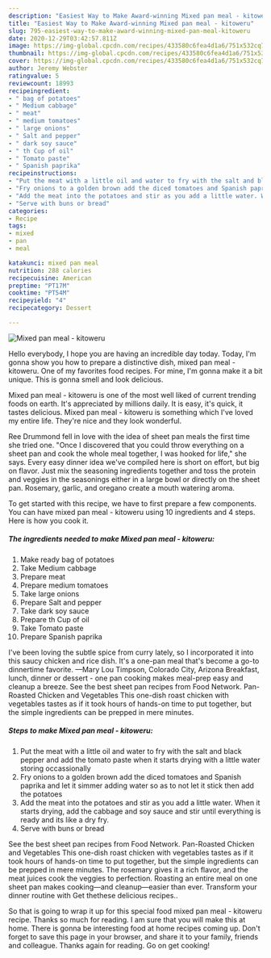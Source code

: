 ```yaml
---
description: "Easiest Way to Make Award-winning Mixed pan meal - kitoweru"
title: "Easiest Way to Make Award-winning Mixed pan meal - kitoweru"
slug: 795-easiest-way-to-make-award-winning-mixed-pan-meal-kitoweru
date: 2020-12-29T03:42:57.811Z
image: https://img-global.cpcdn.com/recipes/433580c6fea4d1a6/751x532cq70/mixed-pan-meal-kitoweru-recipe-main-photo.jpg
thumbnail: https://img-global.cpcdn.com/recipes/433580c6fea4d1a6/751x532cq70/mixed-pan-meal-kitoweru-recipe-main-photo.jpg
cover: https://img-global.cpcdn.com/recipes/433580c6fea4d1a6/751x532cq70/mixed-pan-meal-kitoweru-recipe-main-photo.jpg
author: Jeremy Webster
ratingvalue: 5
reviewcount: 18993
recipeingredient:
- " bag of potatoes"
- " Medium cabbage"
- " meat"
- " medium tomatoes"
- " large onions"
- " Salt and pepper"
- " dark soy sauce"
- " th Cup of oil"
- " Tomato paste"
- " Spanish paprika"
recipeinstructions:
- "Put the meat with a little oil and water to fry with the salt and black pepper and add the tomato paste when it starts drying with a little water storing occassionally"
- "Fry onions to a golden brown add the diced tomatoes and Spanish paprika and let it simmer adding water so as to not let it stick then add the potatoes"
- "Add the meat into the potatoes and stir as you add a little water. When it starts drying, add the cabbage and soy sauce and stir until everything is ready and its like a dry fry."
- "Serve with buns or bread"
categories:
- Recipe
tags:
- mixed
- pan
- meal

katakunci: mixed pan meal 
nutrition: 288 calories
recipecuisine: American
preptime: "PT17M"
cooktime: "PT54M"
recipeyield: "4"
recipecategory: Dessert

---
```



![Mixed pan meal - kitoweru](https://img-global.cpcdn.com/recipes/433580c6fea4d1a6/751x532cq70/mixed-pan-meal-kitoweru-recipe-main-photo.jpg)

Hello everybody, I hope you are having an incredible day today. Today, I'm gonna show you how to prepare a distinctive dish, mixed pan meal - kitoweru. One of my favorites food recipes. For mine, I'm gonna make it a bit unique. This is gonna smell and look delicious.

Mixed pan meal - kitoweru is one of the most well liked of current trending foods on earth. It's appreciated by millions daily. It is easy, it's quick, it tastes delicious. Mixed pan meal - kitoweru is something which I've loved my entire life. They're nice and they look wonderful.

Ree Drummond fell in love with the idea of sheet pan meals the first time she tried one. &#34;Once I discovered that you could throw everything on a sheet pan and cook the whole meal together, I was hooked for life,&#34; she says. Every easy dinner idea we&#39;ve compiled here is short on effort, but big on flavor. Just mix the seasoning ingredients together and toss the protein and veggies in the seasonings either in a large bowl or directly on the sheet pan. Rosemary, garlic, and oregano create a mouth watering aroma.


To get started with this recipe, we have to first prepare a few components. You can have mixed pan meal - kitoweru using 10 ingredients and 4 steps. Here is how you cook it.

<!--inarticleads1-->

##### The ingredients needed to make Mixed pan meal - kitoweru:

1. Make ready  bag of potatoes
1. Take  Medium cabbage
1. Prepare  meat
1. Prepare  medium tomatoes
1. Take  large onions
1. Prepare  Salt and pepper
1. Take  dark soy sauce
1. Prepare  th Cup of oil
1. Take  Tomato paste
1. Prepare  Spanish paprika


I&#39;ve been loving the subtle spice from curry lately, so I incorporated it into this saucy chicken and rice dish. It&#39;s a one-pan meal that&#39;s become a go-to dinnertime favorite. —Mary Lou Timpson, Colorado City, Arizona Breakfast, lunch, dinner or dessert - one pan cooking makes meal-prep easy and cleanup a breeze. See the best sheet pan recipes from Food Network. Pan-Roasted Chicken and Vegetables This one-dish roast chicken with vegetables tastes as if it took hours of hands-on time to put together, but the simple ingredients can be prepped in mere minutes. 

<!--inarticleads2-->

##### Steps to make Mixed pan meal - kitoweru:

1. Put the meat with a little oil and water to fry with the salt and black pepper and add the tomato paste when it starts drying with a little water storing occassionally
1. Fry onions to a golden brown add the diced tomatoes and Spanish paprika and let it simmer adding water so as to not let it stick then add the potatoes
1. Add the meat into the potatoes and stir as you add a little water. When it starts drying, add the cabbage and soy sauce and stir until everything is ready and its like a dry fry.
1. Serve with buns or bread


See the best sheet pan recipes from Food Network. Pan-Roasted Chicken and Vegetables This one-dish roast chicken with vegetables tastes as if it took hours of hands-on time to put together, but the simple ingredients can be prepped in mere minutes. The rosemary gives it a rich flavor, and the meat juices cook the veggies to perfection. Roasting an entire meal on one sheet pan makes cooking—and cleanup—easier than ever. Transform your dinner routine with Get thethese delicious recipes.. 

So that is going to wrap it up for this special food mixed pan meal - kitoweru recipe. Thanks so much for reading. I am sure that you will make this at home. There is gonna be interesting food at home recipes coming up. Don't forget to save this page in your browser, and share it to your family, friends and colleague. Thanks again for reading. Go on get cooking!
